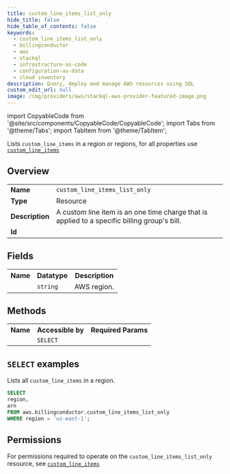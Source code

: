 ```yaml
---
title: custom_line_items_list_only
hide_title: false
hide_table_of_contents: false
keywords:
  - custom_line_items_list_only
  - billingconductor
  - aws
  - stackql
  - infrastructure-as-code
  - configuration-as-data
  - cloud inventory
description: Query, deploy and manage AWS resources using SQL
custom_edit_url: null
image: /img/providers/aws/stackql-aws-provider-featured-image.png
---
```


import CopyableCode from '@site/src/components/CopyableCode/CopyableCode';
import Tabs from '@theme/Tabs';
import TabItem from '@theme/TabItem';

Lists <code>custom_line_items</code> in a region or regions, for all properties use <a href="/providers/aws/serviceName/custom_line_items/"><code>custom_line_items</code></a>

## Overview
<table><tbody>
<tr><td><b>Name</b></td><td><code>custom_line_items_list_only</code></td></tr>
<tr><td><b>Type</b></td><td>Resource</td></tr>
<tr><td><b>Description</b></td><td>A custom line item is an one time charge that is applied to a specific billing group's bill.</td></tr>
<tr><td><b>Id</b></td><td><CopyableCode code="aws.billingconductor.custom_line_items_list_only" /></td></tr>
</tbody></table>

## Fields
<table><tbody><tr><th>Name</th><th>Datatype</th><th>Description</th></tr><tr><td><CopyableCode code="region" /></td><td><code>string</code></td><td>AWS region.</td></tr>
</tbody></table>

## Methods

<table><tbody>
  <tr>
    <th>Name</th>
    <th>Accessible by</th>
    <th>Required Params</th>
  </tr>
  <tr>
    <td><CopyableCode code="list_resources" /></td>
    <td><code>SELECT</code></td>
    <td><CopyableCode code="region" /></td>
  </tr>
</tbody></table>

## `SELECT` examples
Lists all <code>custom_line_items</code> in a region.
```sql
SELECT
region,
arn
FROM aws.billingconductor.custom_line_items_list_only
WHERE region = 'us-east-1';
```


## Permissions

For permissions required to operate on the <code>custom_line_items_list_only</code> resource, see <a href="/providers/aws/billingconductor/custom_line_items/#permissions"><code>custom_line_items</code></a>

